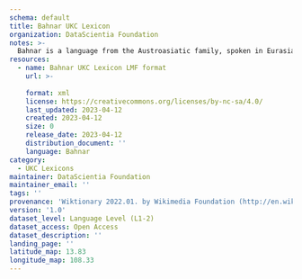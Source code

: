 ```yaml
---
schema: default
title: Bahnar UKC Lexicon
organization: DataScientia Foundation
notes: >-
  Bahnar is a language from the Austroasiatic family, spoken in Eurasia. The UKC Lexicon of Bahnar is represented as a lexico-semantic network. It consists of words, word senses, synsets, as well as sense-level and synset-level relationships.
resources:
  - name: Bahnar UKC Lexicon LMF format
    url: >-
      
    format: xml
    license: https://creativecommons.org/licenses/by-nc-sa/4.0/
    last_updated: 2023-04-12
    created: 2023-04-12
    size: 0
    release_date: 2023-04-12
    distribution_document: ''
    language: Bahnar
category:
  - UKC Lexicons
maintainer: DataScientia Foundation
maintainer_email: ''
tags: ''
provenance: 'Wiktionary 2022.01. by Wikimedia Foundation (http://en.wiktionary.org); Princeton WordNet 2.1 by Princeton University (https://wordnet.princeton.edu)'
version: '1.0'
dataset_level: Language Level (L1-2)
dataset_access: Open Access
dataset_description: ''
landing_page: ''
latitude_map: 13.83
longitude_map: 108.33
---
```

